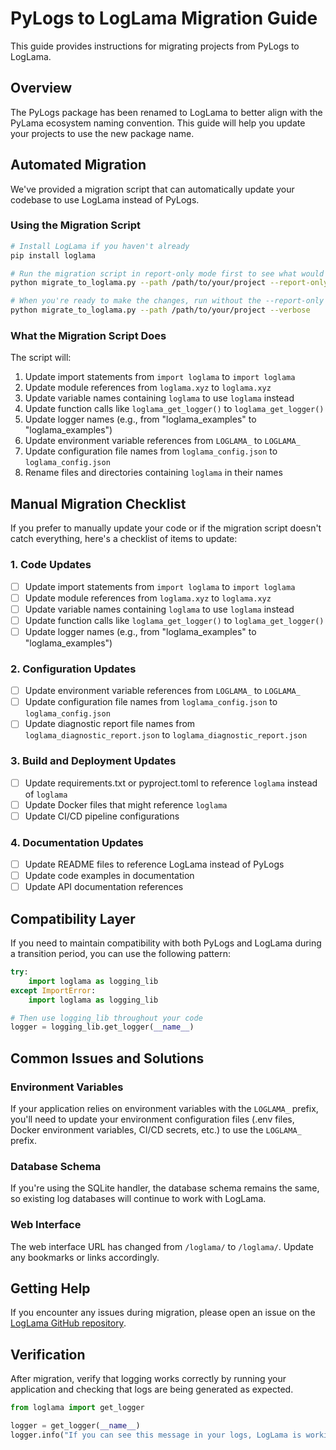 # PyLogs to LogLama Migration Guide

This guide provides instructions for migrating projects from PyLogs to LogLama.

## Overview

The PyLogs package has been renamed to LogLama to better align with the PyLama ecosystem naming convention. This guide will help you update your projects to use the new package name.

## Automated Migration

We've provided a migration script that can automatically update your codebase to use LogLama instead of PyLogs.

### Using the Migration Script

```bash
# Install LogLama if you haven't already
pip install loglama

# Run the migration script in report-only mode first to see what would change
python migrate_to_loglama.py --path /path/to/your/project --report-only --verbose

# When you're ready to make the changes, run without the --report-only flag
python migrate_to_loglama.py --path /path/to/your/project --verbose
```

### What the Migration Script Does

The script will:

1. Update import statements from `import loglama` to `import loglama`
2. Update module references from `loglama.xyz` to `loglama.xyz`
3. Update variable names containing `loglama` to use `loglama` instead
4. Update function calls like `loglama_get_logger()` to `loglama_get_logger()`
5. Update logger names (e.g., from "loglama_examples" to "loglama_examples")
6. Update environment variable references from `LOGLAMA_` to `LOGLAMA_`
7. Update configuration file names from `loglama_config.json` to `loglama_config.json`
8. Rename files and directories containing `loglama` in their names

## Manual Migration Checklist

If you prefer to manually update your code or if the migration script doesn't catch everything, here's a checklist of items to update:

### 1. Code Updates

- [ ] Update import statements from `import loglama` to `import loglama`
- [ ] Update module references from `loglama.xyz` to `loglama.xyz`
- [ ] Update variable names containing `loglama` to use `loglama` instead
- [ ] Update function calls like `loglama_get_logger()` to `loglama_get_logger()`
- [ ] Update logger names (e.g., from "loglama_examples" to "loglama_examples")

### 2. Configuration Updates

- [ ] Update environment variable references from `LOGLAMA_` to `LOGLAMA_`
- [ ] Update configuration file names from `loglama_config.json` to `loglama_config.json`
- [ ] Update diagnostic report file names from `loglama_diagnostic_report.json` to `loglama_diagnostic_report.json`

### 3. Build and Deployment Updates

- [ ] Update requirements.txt or pyproject.toml to reference `loglama` instead of `loglama`
- [ ] Update Docker files that might reference `loglama`
- [ ] Update CI/CD pipeline configurations

### 4. Documentation Updates

- [ ] Update README files to reference LogLama instead of PyLogs
- [ ] Update code examples in documentation
- [ ] Update API documentation references

## Compatibility Layer

If you need to maintain compatibility with both PyLogs and LogLama during a transition period, you can use the following pattern:

```python
try:
    import loglama as logging_lib
except ImportError:
    import loglama as logging_lib

# Then use logging_lib throughout your code
logger = logging_lib.get_logger(__name__)
```

## Common Issues and Solutions

### Environment Variables

If your application relies on environment variables with the `LOGLAMA_` prefix, you'll need to update your environment configuration files (.env files, Docker environment variables, CI/CD secrets, etc.) to use the `LOGLAMA_` prefix.

### Database Schema

If you're using the SQLite handler, the database schema remains the same, so existing log databases will continue to work with LogLama.

### Web Interface

The web interface URL has changed from `/loglama/` to `/loglama/`. Update any bookmarks or links accordingly.

## Getting Help

If you encounter any issues during migration, please open an issue on the [LogLama GitHub repository](https://github.com/py-lama/loglama).

## Verification

After migration, verify that logging works correctly by running your application and checking that logs are being generated as expected.

```python
from loglama import get_logger

logger = get_logger(__name__)
logger.info("If you can see this message in your logs, LogLama is working correctly!")
```
